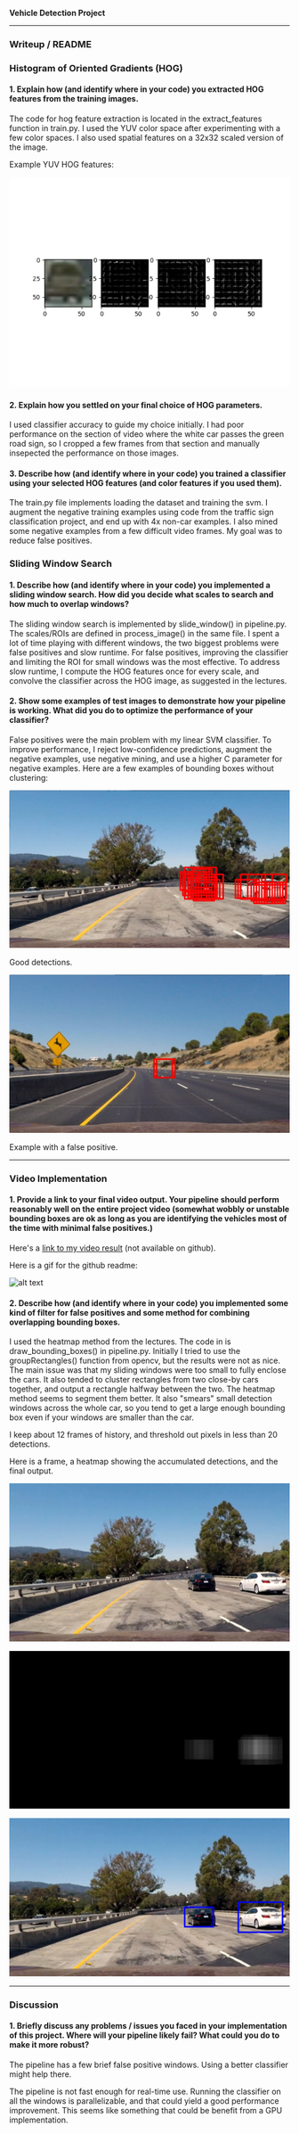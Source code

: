 

**Vehicle Detection Project**

[//]: # (Image References)
[image1]: ./output_images/hog.png
[image2]: ./output_images/detections3.jpg
[image3]: ./output_video.gif
[image4]: ./output_images/detections5.jpg

[image5]: ./output_images/original1000.jpg
[image6]: ./output_images/heatmap1000.jpg
[image7]: ./output_images/final1000.jpg

---
### Writeup / README

### Histogram of Oriented Gradients (HOG)

#### 1. Explain how (and identify where in your code) you extracted HOG features from the training images.

The code for hog feature extraction is located in the extract_features function in train.py. I used the YUV color space after experimenting with a few color spaces. I also used spatial features on a 32x32 scaled version of the image.

Example YUV HOG features:

![alt text][image1]


#### 2. Explain how you settled on your final choice of HOG parameters.

I used classifier accuracy to guide my choice initially. I had poor performance on the section of video where the white car passes the green road sign, so I cropped a few frames from that section and manually insepected the performance on those images.

#### 3. Describe how (and identify where in your code) you trained a classifier using your selected HOG features (and color features if you used them).

The train.py file implements loading the dataset and training the svm. I augment the negative training examples using code from the traffic sign classification project, and end up with 4x non-car examples. I also mined some negative examples from a few difficult video frames. My goal was to reduce false positives.

### Sliding Window Search

#### 1. Describe how (and identify where in your code) you implemented a sliding window search.  How did you decide what scales to search and how much to overlap windows?

The sliding window search is implemented by slide_window() in pipeline.py. The scales/ROIs are defined in process_image() in the same file. I spent a lot of time playing with different windows, the two biggest problems were false positives and slow runtime. For false positives, improving the classifier and limiting the ROI for small windows was the most effective. To address slow runtime, I compute the HOG features once for every scale, and convolve the classifier across the HOG image, as suggested in the lectures.

#### 2. Show some examples of test images to demonstrate how your pipeline is working.  What did you do to optimize the performance of your classifier?

False positives were the main problem with my linear SVM classifier. To improve performance, I reject low-confidence predictions, augment the negative examples, use negative mining, and use a higher C parameter for negative examples. Here are a few examples of bounding boxes without clustering:

![alt text][image2]

Good detections.

![alt text][image4]

Example with a false positive.


---

### Video Implementation

#### 1. Provide a link to your final video output.  Your pipeline should perform reasonably well on the entire project video (somewhat wobbly or unstable bounding boxes are ok as long as you are identifying the vehicles most of the time with minimal false positives.)

Here's a [link to my video result](./output_video.mp4) (not available on github).

Here is a gif for the github readme:

![alt text][image3]

#### 2. Describe how (and identify where in your code) you implemented some kind of filter for false positives and some method for combining overlapping bounding boxes.

I used the heatmap method from the lectures. The code in is draw_bounding_boxes() in pipeline.py. Initially I tried to use the groupRectangles() function from opencv, but the results were not as nice. The main issue was that my sliding windows were too small to fully enclose the cars. It also tended to cluster rectangles from two close-by cars together, and output a rectangle halfway between the two. The heatmap method seems to segment them better. It also "smears" small detection windows across the whole car, so you tend to get a large enough bounding box even if your windows are smaller than the car.

I keep about 12 frames of history, and threshold out pixels in less than 20 detections.

Here is a frame, a heatmap showing the accumulated detections, and the final output.

![alt text][image5]

![alt text][image6]

![alt text][image7]

---

### Discussion

#### 1. Briefly discuss any problems / issues you faced in your implementation of this project.  Where will your pipeline likely fail?  What could you do to make it more robust?

The pipeline has a few brief false positive windows. Using a better classifier might help there.

The pipeline is not fast enough for real-time use. Running the classifier on all the windows is parallelizable, and that could yield a good performance improvement. This seems like something that could be benefit from a GPU implementation.

